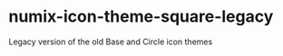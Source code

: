 numix-icon-theme-square-legacy
==============================

Legacy version of the old Base and Circle icon themes
